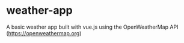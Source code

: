 # weather-app

A basic weather app built with vue.js using the OpenWeatherMap API (https://openweathermap.org) 
